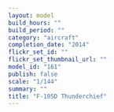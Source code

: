 ```yaml
---
layout: model
build_hours: ""
build_period: ""
category: "aircraft"
completion_date: "2014"
flickr_set_id: ""
flickr_set_thumbnail_url: ""
model_id: "161"
publish: false
scale: "1/144"
summary: ""
title: "F-105D Thunderchief"
---
```



